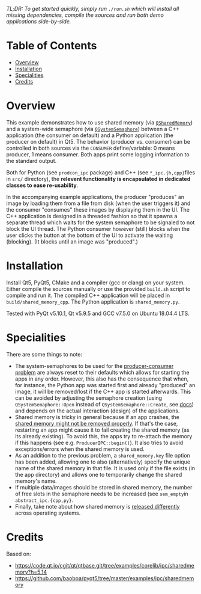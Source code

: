 *TL;DR: To get started quickly, simply run `./run.sh` which will install all missing dependencies, compile the sources and run both demo applications side-by-side.*

# Table of Contents  
* [Overview](#overview)
* [Installation](#install)
* [Specialities](#special)
* [Credits](#credits)

# Overview <a name="overview"/>
This example demonstrates how to use shared memory (via [`QSharedMemory`](https://doc.qt.io/qt-5/qsharedmemory.html)) and a system-wide semaphore (via [`QSystemSemaphore`](https://doc.qt.io/qt-5/qsystemsemaphore.html)) between a C++ application (the consumer on default) and a Python application (the producer on default) in Qt5. The behavior (producer vs. consumer) can be controlled in both sources via the `CONSUMER` define/variable: 0 means producer, 1 means consumer. Both apps print some logging information to the standard output.

Both for Python (see `prodcon_ipc` package) and C++ (see `*_ipc.{h,cpp}`files in `src/` directory), the **relevent functionality is encapsulated in dedicated classes to ease re-usability**.

In the accompanying example applications, the producer "produces" an image by loading them from a file from disk (when the user triggers it) and the consumer "consumes" these images by displaying them in the UI. The C++ application is designed in a threaded fashion so that it spawns a separate thread which waits for the system semaphore to be signaled to not block the UI thread. The Python consumer however (still) blocks when the user clicks the button at the bottom of the UI to activate the waiting (blocking). (It blocks until an image was "produced".)

# Installation <a name="install"/>
Install Qt5, PyQt5, CMake and a compiler (gcc or clang) on your system. Either compile the sources manually or use the provided `build.sh` script to compile and run it. The compiled C++ application will be placed in `build/shared_memory_cpp`. The Python application is `shared_memory.py`.

Tested with PyQt v5.10.1, Qt v5.9.5 and GCC v7.5.0 on Ubuntu 18.04.4 LTS.

# Specialities <a name="special"/>
There are some things to note:
- The system-semaphores to be used for the [producer-consumer problem](https://en.wikipedia.org/wiki/Producer%E2%80%93consumer_problem) are always reset to their defaults which allows for starting the apps in any order. However, this also has the consequence that when, for instance, the Python app was started first and already "produced" an image, it will be removed/lost if the C++ app is started afterwards. This can be avoided by adjusting the semaphore creation (using `QSystemSemaphore::Open` instead of `QSystemSemaphore::Create`, see [docs](https://doc.qt.io/qt-5/qsystemsemaphore.html#AccessMode-enum)) and depends on the actual interaction (design) of the applications.
- Shared memory is tricky in general because if an app crashes, the [shared memory might not be removed properly](https://stackoverflow.com/questions/42549904/qsharedmemory-is-not-getting-deleted-on-application-crash). If that's the case, restarting an app might cause it to fail creating the shared memory (as its already existing). To avoid this, the apps try to re-attach the memory if this happens (see e.g. `ProducerIPC::begin()`). It also tries to avoid exceptions/errors when the shared memory is used.
- As an addition to the previous problem, a `shared_memory.key` file option has been added, allowing one to also (alternatively) specify the unique name of the shared memory in that file. It is used only if the file exists (in the app directory) and allows one to temporarily change the shared memory's name.
- If multiple data/images should be stored in shared memory, the number of free slots in the semaphore needs to be increased (see `sem_empty`in `abstract_ipc.{cpp,py}`.
- Finally, take note about how shared memory is [released differently](https://doc.qt.io/qt-5/qsharedmemory.html#details) across operating systems.

# Credits <a name="credits"/>
Based on:
- https://code.qt.io/cgit/qt/qtbase.git/tree/examples/corelib/ipc/sharedmemory?h=5.14
- https://github.com/baoboa/pyqt5/tree/master/examples/ipc/sharedmemory
